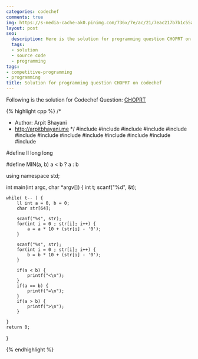 ```yaml
---
categories: codechef
comments: true
img: https://s-media-cache-ak0.pinimg.com/736x/7e/ac/21/7eac217b7b1c55ab7fd56758e4e181be.jpg
layout: post
seo:
  description: Here is the solution for programming question CHOPRT on codechef
  tags:
  - solution
  - source code
  - programming
tags:
- competitive-programming
- programming
title: Solution for programming question CHOPRT on codechef
---
```


Following is the solution for Codechef Question: [CHOPRT](https://www.codechef.com/problems/CHOPRT)

{% highlight cpp %}
/*
 *  Author: Arpit Bhayani
 *  http://arpitbhayani.me
 */
#include <cmath>
#include <cstdio>
#include <cstdlib>
#include <climits>
#include <deque>
#include <iostream>
#include <list>
#include <limits>
#include <map>
#include <queue>
#include <set>
#include <stack>
#include <vector>

#define ll long long

#define MIN(a, b) a < b ? a : b

using namespace std;

int main(int argc, char *argv[]) {
    int t;
    scanf("%d", &t);

    while( t-- ) {
        ll int a = 0, b = 0;
        char str[64];

        scanf("%s", str);
        for(int i = 0 ; str[i]; i++) {
            a = a * 10 + (str[i] - '0');
        }

        scanf("%s", str);
        for(int i = 0 ; str[i]; i++) {
            b = b * 10 + (str[i] - '0');
        }

        if(a < b) {
            printf("<\n");
        }
        if(a == b) {
            printf("=\n");
        }
        if(a > b) {
            printf(">\n");
        }

    }
    return 0;
}

{% endhighlight %}
